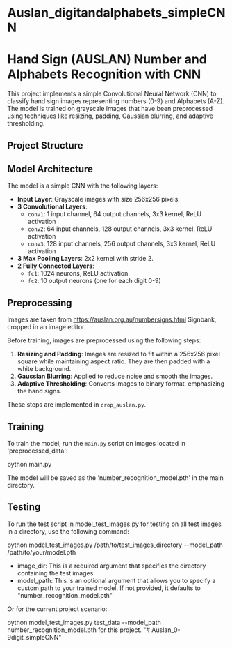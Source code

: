 # Auslan_digitandalphabets_simpleCNN

# Hand Sign (AUSLAN) Number and Alphabets Recognition with CNN

This project implements a simple Convolutional Neural Network (CNN) to classify hand sign images representing numbers (0-9) and Alphabets (A-Z). The model is trained on grayscale images that have been preprocessed using techniques like resizing, padding, Gaussian blurring, and adaptive thresholding.

## Project Structure

## Model Architecture

The model is a simple CNN with the following layers:
- **Input Layer**: Grayscale images with size 256x256 pixels.
- **3 Convolutional Layers**:
  - `conv1`: 1 input channel, 64 output channels, 3x3 kernel, ReLU activation
  - `conv2`: 64 input channels, 128 output channels, 3x3 kernel, ReLU activation
  - `conv3`: 128 input channels, 256 output channels, 3x3 kernel, ReLU activation
- **3 Max Pooling Layers**: 2x2 kernel with stride 2.
- **2 Fully Connected Layers**:
  - `fc1`: 1024 neurons, ReLU activation
  - `fc2`: 10 output neurons (one for each digit 0-9)

## Preprocessing

Images are taken from https://auslan.org.au/numbersigns.html Signbank, cropped in an image editor.

Before training, images are preprocessed using the following steps:
1. **Resizing and Padding**: Images are resized to fit within a 256x256 pixel square while maintaining aspect ratio. They are then padded with a white background.
2. **Gaussian Blurring**: Applied to reduce noise and smooth the images.
3. **Adaptive Thresholding**: Converts images to binary format, emphasizing the hand signs.

These steps are implemented in `crop_auslan.py`.

## Training

To train the model, run the `main.py` script on images located in 'preprocessed_data':

python main.py 

The model will be saved as the 'number_recognition_model.pth' in the main directory.

## Testing

To run the test script in model_test_images.py for testing on all test images in a directory, use the following command:

python model_test_images.py /path/to/test_images_directory --model_path /path/to/your/model.pth

- image_dir: This is a required argument that specifies the directory containing the test images.
- model_path: This is an optional argument that allows you to specify a custom path to your trained model. If not provided, it defaults to "number_recognition_model.pth"

Or for the current project scenario:

python model_test_images.py test_data --model_path number_recognition_model.pth for this project.
"# Auslan_0-9digit_simpleCNN" 
